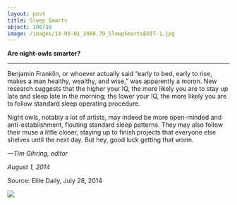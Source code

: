 ```yaml
---
layout: post
title: Sleep Smarts
object: 106730
image: /images/14-08-01_2008.79_SleepSmartsEDIT-1.jpg
---
```

**Are night-owls smarter?**

****

Benjamin Franklin, or whoever actually said “early to bed, early to rise, makes a man healthy, wealthy, and wise,” was apparently a moron. New research suggests that the higher your IQ, the more likely you are to stay up late and sleep late in the morning; the lower your IQ, the more likely you are to follow standard sleep operating procedure.

Night owls, notably a lot of artists, may indeed be more open-minded and anti-establishment, flouting standard sleep patterns. They may also follow their muse a little closer, staying up to finish projects that everyone else shelves until the next day. But hey, good luck getting that worm.

*—Tim Gihring, editor*

*August 1, 2014*

Source: Elite Daily, July 28, 2014

![]({{siteurl.base}}/images/14-08-01_2008.79_SleepSmartsEDIT-1.jpg)
